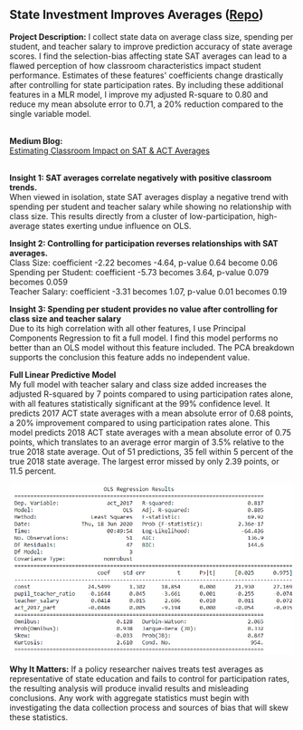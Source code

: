 ## State Investment Improves Averages ([Repo](https://github.com/JamesDargan/ACT-SAT))

**Project Description:** I collect state data on average class size, spending per student, and teacher salary to improve prediction accuracy of state average scores. I find the selection-bias affecting state SAT averages can lead to a flawed perception of how classroom characteristics impact student performance. Estimates of these features' coefficients change drastically after controlling for state participation rates. By including these additional features in a MLR model, I improve my adjusted R-square to 0.80 and reduce my mean absolute error to 0.71, a 20% reduction compared to the single variable model.
<br><br>

**Medium Blog:**<br>
[Estimating Classroom Impact on SAT & ACT Averages]()
<br><br>


**Insight 1: SAT averages correlate negatively with positive classroom trends.**<br>
When viewed in isolation, state SAT averages display a negative trend with spending per student and teacher salary while showing no relationship with class size. This results directly from a cluster of low-participation, high-average states exerting undue influence on OLS.


**Insight 2: Controlling for participation reverses relationships with SAT averages.**<br>
Class Size: coefficient -2.22 becomes -4.64, p-value 0.64 become 0.06<br>
Spending per Student: coefficient -5.73 becomes 3.64, p-value 0.079 becomes 0.059<br>
Teacher Salary: coefficient -3.31 becomes 1.07, p-value 0.01 becomes 0.19


**Insight 3: Spending per student provides no value after controlling for class size and teacher salary**<br>
Due to its high correlation with all other features, I use Principal Components Regression to fit a full model. I find this model performs no better than an OLS model without this feature included. The PCA breakdown supports the conclusion this feature adds no independent value.


**Full Linear Predictive Model** <br>
My full model with teacher salary and class size added increases the adjusted R-squared by 7 points compared to using participation rates alone, with all features statistically significant at the 99% confidence level. It predicts 2017 ACT state averages with a mean absolute error of 0.68 points, a 20% improvement compared to using participation rates alone. This model predicts 2018 ACT state averages with a mean absolute error of 0.75 points, which translates to an average error margin of 3.5% relative to the true 2018 state average. Out of 51 predictions, 35 fell within 5 percent of the true 2018 state average. The largest error missed by only 2.39 points, or 11.5 percent.

<img src="assets/ACT_2017_Full_Model.png?raw=true"/>

**Why It Matters:** If a policy researcher naives treats test averages as representative of state education and fails to control for participation rates, the resulting analysis will produce invalid results and misleading conclusions. Any work with aggregate statistics must begin with investigating the data collection process and sources of bias that will skew these statistics.
